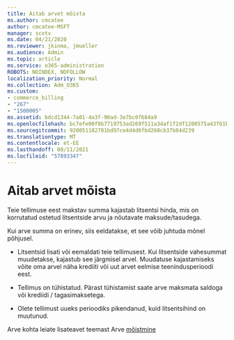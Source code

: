 ```yaml
---
title: Aitab arvet mõista
ms.author: cmcatee
author: cmcatee-MSFT
manager: scotv
ms.date: 04/21/2020
ms.reviewer: jkinma, jmueller
ms.audience: Admin
ms.topic: article
ms.service: o365-administration
ROBOTS: NOINDEX, NOFOLLOW
localization_priority: Normal
ms.collection: Adm_O365
ms.custom:
- commerce_billing
- "267"
- "1500005"
ms.assetid: bdcd1344-7a01-4a3f-90ad-3e7bc0f684a9
ms.openlocfilehash: bc7efe00f9b7719753ad269f511a34af1f2df1200575a43f61b916a2a735ae12
ms.sourcegitcommit: 920051182781bd97ce4d4d6fbd268cb37b84d239
ms.translationtype: MT
ms.contentlocale: et-EE
ms.lasthandoff: 08/11/2021
ms.locfileid: "57893347"
---
```

# <a name="help-understanding-your-bill"></a>Aitab arvet mõista

Teie tellimuse eest makstav summa kajastab litsentsi hinda, mis on korrutatud ostetud litsentside arvu ja nõutavate maksude/tasudega.
  
Kui arve summa on erinev, siis eeldatakse, et see võib juhtuda mõnel põhjusel.
  
- Litsentsid lisati või eemaldati teie tellimusest. Kui litsentside vahesummat muudetakse, kajastub see järgmisel arvel. Muudatuse kajastamiseks võite oma arvel näha krediiti või uut arvet eelmise teenindusperioodi eest.

- Tellimus on tühistatud. Pärast tühistamist saate arve maksmata saldoga või krediidi / tagasimaksetega.

- Olete tellimust uueks perioodiks pikendanud, kuid litsentsihind on muutunud.

Arve kohta leiate lisateavet teemast Arve [mõistmine](https://docs.microsoft.com/microsoft-365/commerce/billing-and-payments/understand-your-invoice2)
